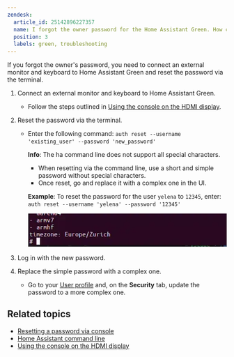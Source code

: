 ```yaml
---
zendesk:
  article_id: 25142896227357
  name: I forgot the owner password for the Home Assistant Green. How can I reset it?
  position: 3
  labels: green, troubleshooting
---
```


If you forgot the owner's password, you need to connect an external monitor and keyboard to Home Assistant Green and reset the password via the terminal.

1. Connect an external monitor and keyboard to Home Assistant Green.

   - Follow the steps outlined in [Using the console on the HDMI display](/hc/en-us/articles/25153288092829-Using-the-console-on-the-HDMI-display).

2. Reset the password via the terminal.

   - Enter the following command: `auth reset --username 'existing_user' --password 'new_password'`

     **Info**: The ha command line does not support all special characters.
     - When resetting via the command line, use a short and simple password without special characters.
     - Once reset, go and replace it with a complex one in the UI.

     **Example**: To reset the password for the user `yelena` to `12345`, enter: `auth reset --username 'yelena' --password '12345'`

     ![Clip showing how to enter the command into the command line](/static/img/green/home-assistant-cli.webp)

3. Log in with the new password.

4. Replace the simple password with a complex one.

    - Go to your [User profile](https://my.home-assistant.io/redirect/profile/) and, on the **Security** tab, update the password to a more complex one.

## Related topics

- [Resetting a password via console](https://www.home-assistant.io/docs/locked_out/#to-reset-a-users-password-via-console)
- [Home Assistant command line](https://www.home-assistant.io/common-tasks/os/#home-assistant-via-the-command-line)
- [Using the console on the HDMI display](/hc/en-us/articles/25153288092829-Using-the-console-on-the-HDMI-display)
